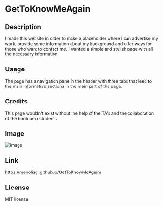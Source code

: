 # GetToKnowMeAgain

## Description 

I made this website in order to make a placeholder where I can advertise my work, provide some information about my background and offer ways for those who want to contact me. I wanted a simple and stylish page with all the necessary information.


## Usage 

The page has a navigation pane in the header with three tabs that leed to the main informative sections in the main part of the page. 


## Credits

This page wouldn't exist without the help of the TA's and the collaboration of the bootcamp students.

## Image

![image](https://user-images.githubusercontent.com/114882721/207337301-8115c64a-8c9e-48dc-9135-4f2d6e74cac5.png)

## Link

https://manolisgi.github.io/GetToKnowMeAgain/

## License

MIT license
